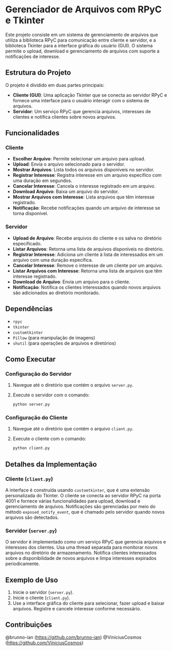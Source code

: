 # Gerenciador de Arquivos com RPyC e Tkinter

Este projeto consiste em um sistema de gerenciamento de arquivos que utiliza a biblioteca RPyC para comunicação entre cliente e servidor, e a biblioteca Tkinter para a interface gráfica do usuário (GUI). O sistema permite o upload, download e gerenciamento de arquivos com suporte a notificações de interesse.

## Estrutura do Projeto

O projeto é dividido em duas partes principais:

- **Cliente (GUI)**: Uma aplicação Tkinter que se conecta ao servidor RPyC e fornece uma interface para o usuário interagir com o sistema de arquivos.
- **Servidor**: Um serviço RPyC que gerencia arquivos, interesses de clientes e notifica clientes sobre novos arquivos.

## Funcionalidades

### Cliente

- **Escolher Arquivo**: Permite selecionar um arquivo para upload.
- **Upload**: Envia o arquivo selecionado para o servidor.
- **Mostrar Arquivos**: Lista todos os arquivos disponíveis no servidor.
- **Registrar Interesse**: Registra interesse em um arquivo específico com uma duração em segundos.
- **Cancelar Interesse**: Cancela o interesse registrado em um arquivo.
- **Download Arquivo**: Baixa um arquivo do servidor.
- **Mostrar Arquivos com Interesse**: Lista arquivos que têm interesse registrado.
- **Notificação**: Recebe notificações quando um arquivo de interesse se torna disponível.

### Servidor

- **Upload de Arquivo**: Recebe arquivos do cliente e os salva no diretório especificado.
- **Listar Arquivos**: Retorna uma lista de arquivos disponíveis no diretório.
- **Registrar Interesse**: Adiciona um cliente à lista de interessados em um arquivo com uma duração específica.
- **Cancelar Interesse**: Remove o interesse de um cliente por um arquivo.
- **Listar Arquivos com Interesse**: Retorna uma lista de arquivos que têm interesse registrado.
- **Download de Arquivo**: Envia um arquivo para o cliente.
- **Notificação**: Notifica os clientes interessados quando novos arquivos são adicionados ao diretório monitorado.

## Dependências

- `rpyc`
- `tkinter`
- `customtkinter`
- `Pillow` (para manipulação de imagens)
- `shutil` (para operações de arquivos e diretórios)

## Como Executar

### Configuração do Servidor

1. Navegue até o diretório que contém o arquivo `server.py`.
2. Execute o servidor com o comando:

    ```bash
    python server.py
    ```

### Configuração do Cliente

1. Navegue até o diretório que contém o arquivo `client.py`.
2. Execute o cliente com o comando:

    ```bash
    python client.py
    ```

## Detalhes da Implementação

### Cliente (`client.py`)

A interface é construída usando `customtkinter`, que é uma extensão personalizada do Tkinter. O cliente se conecta ao servidor RPyC na porta 4001 e fornece várias funcionalidades para upload, download e gerenciamento de arquivos. Notificações são gerenciadas por meio do método `exposed_notify_event`, que é chamado pelo servidor quando novos arquivos são detectados.

### Servidor (`server.py`)

O servidor é implementado como um serviço RPyC que gerencia arquivos e interesses dos clientes. Usa uma thread separada para monitorar novos arquivos no diretório de armazenamento. Notifica clientes interessados sobre a disponibilidade de novos arquivos e limpa interesses expirados periodicamente.

## Exemplo de Uso

1. Inicie o servidor (`server.py`).
2. Inicie o cliente (`client.py`).
3. Use a interface gráfica do cliente para selecionar, fazer upload e baixar arquivos. Registre e cancele interesse conforme necessário.

## Contribuições

@brunno-ian (https://github.com/brunno-ian)
@ViniciusCosmos (https://github.com/ViniciusCosmos)


